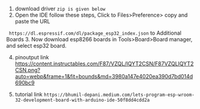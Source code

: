 1. download driver 
 ``` zip is given below ```
2. Open the IDE follow these steps, Click to Files>Preference> copy and paste the URL

``` https://dl.espressif.com/dl/package_esp32_index.json``` 
 to Additional Boards
3. Now download esp8266 boards in Tools>Board>Board manager, and select esp32 board.

4. pinoutput link
https://content.instructables.com/F87/VZQL/IQYT2CSN/F87VZQLIQYT2CSN.png?auto=webp&frame=1&fit=bounds&md=3980a147e4020ea390d7bd014d690bc9


5. tutorial link
```https://bhumil-depani.medium.com/lets-program-esp-wroom-32-development-board-with-arduino-ide-50f8dd4cdd2a ```